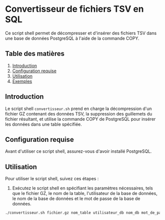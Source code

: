 # Convertisseur de fichiers TSV en SQL

Ce script shell permet de décompresser et d'insérer des fichiers TSV dans une base de données PostgreSQL à l'aide de la commande COPY.

## Table des matières

1. [Introduction](#introduction)
2. [Configuration requise](#configuration-requise)
3. [Utilisation](#utilisation)
4. [Exemples](#exemples)

## Introduction

Le script shell `convertisseur.sh` prend en charge la décompression d'un fichier GZ contenant des données TSV, la suppression des guillemets du fichier résultant, et utilise la commande COPY de PostgreSQL pour insérer les données dans une table spécifiée.

## Configuration requise

Avant d'utiliser ce script shell, assurez-vous d'avoir installé PostgreSQL.

## Utilisation

Pour utiliser le script shell, suivez ces étapes :

1. Exécutez le script shell en spécifiant les paramètres nécessaires, tels que le fichier GZ, le nom de la table, l'utilisateur de la base de données, le nom de la base de données et le mot de passe de la base de données.

```bash
./convertisseur.sh fichier.gz nom_table utilisateur_db nom_db mot_de_passe_db
